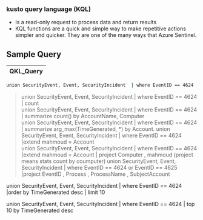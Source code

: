 ### kusto query language (KQL)
- Is a read-only request to process data and return results
- KQL functions are a quick and simple way to make repetitive actions simpler and quicker. They are one of the many ways that Azure Sentinel. 

Sample Query
----

|QKL_Query|
| :---|
```bash
union SecurityEvent, Event, SecurityIncident  | where EventID == 4624
 ```    
> union SecurityEvent, Event, SecurityIncident  | where EventID == 4624  | count  
> union SecurityEvent, Event, SecurityIncident  | where EventID == 4624  | summarize count() by AccountName, Computer  
> union SecurityEvent, Event, SecurityIncident  | where EventID == 4624  | summarize arg_max(TimeGenerated, *) by Account. 
> union SecurityEvent, Event, SecurityIncident  | where  EventID == 4624 |extend mahmoud = Account  
> union SecurityEvent, Event, SecurityIncident  | where  EventID == 4624 |extend mahmoud = Account | project Computer , mahmoud      (project means stats count by coumputer)
> union SecurityEvent, Event, SecurityIncident  | where  EventID == 4624 or EventID == 4625  |project  EventID , Process ,  ProcessName , SubjectAccount


union SecurityEvent, Event, SecurityIncident  | where  EventID == 4624 |order by  TimeGenerated desc  | limit 10

union SecurityEvent, Event, SecurityIncident  | where  EventID == 4624 | top  10  by TimeGenerated desc   
